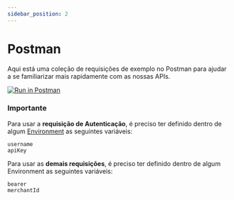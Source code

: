 ```yaml
---
sidebar_position: 2
---
```


# Postman

Aqui está uma coleção de requisições de exemplo no Postman para ajudar a se
familiarizar mais rapidamente com as nossas APIs.

[![Run in Postman](https://run.pstmn.io/button.svg)](https://app.getpostman.com/run-collection/3ba3fc56dc178535950c)

### Importante

Para usar a **requisição de Autenticação**, é preciso ter definido dentro de
algum [Environment](https://www.getpostman.com/docs/environments) as seguintes
variáveis:

```
username
apiKey
```

Para usar as **demais requisições**, é preciso ter definido dentro de algum
Environment as seguintes variáveis:

```
bearer
merchantId
```